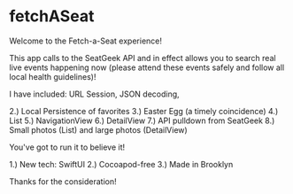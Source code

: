 # fetchASeat

Welcome to the Fetch-a-Seat experience!

This app calls to the SeatGeek API and in effect allows you to search real live events happening now (please attend these events safely and follow all local health guidelines)!

I have included: URL Session, JSON decoding, 

2.) Local Persistence of favorites
3.) Easter Egg (a timely coincidence)
4.) List
5.) NavigationView
6.) DetailView
7.) API pulldown from SeatGeek
8.) Small photos (List) and large photos (DetailView)

You've got to run it to believe it!

1.) New tech: SwiftUI
2.) Cocoapod-free
3.) Made in Brooklyn

Thanks for the consideration!
